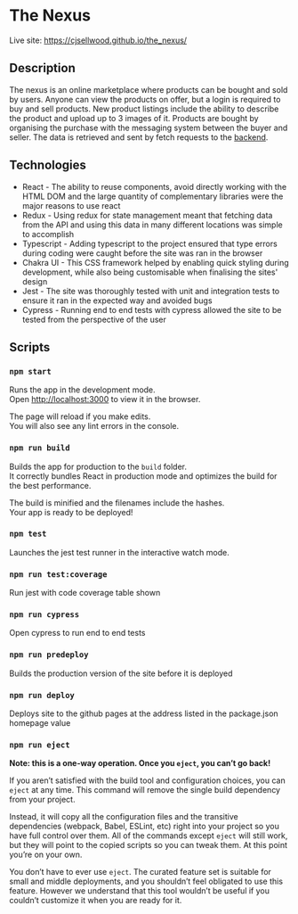 # The Nexus

Live site: https://cjsellwood.github.io/the_nexus/

## Description

The nexus is an online marketplace where products can be bought and sold by users. Anyone can view the products on offer, but a login is required to buy and sell products. New product listings include the ability to describe the product and upload up to 3 images of it. Products are bought by organising the purchase with the messaging system between the buyer and seller. The data is retrieved and sent by fetch requests to the [backend](https://github.com/cjsellwood/the_nexus_api).

## Technologies

- React - The ability to reuse components, avoid directly working with the HTML DOM and the large quantity of complementary libraries were the major reasons to use react
- Redux - Using redux for state management meant that fetching data from the API and using this data in many different locations was simple to accomplish
- Typescript - Adding typescript to the project ensured that type errors during coding were caught before the site was ran in the browser
- Chakra UI - This CSS framework helped by enabling quick styling during development, while also being customisable when finalising the sites' design
- Jest - The site was thoroughly tested with unit and integration tests to ensure it ran in the expected way and avoided bugs
- Cypress - Running end to end tests with cypress allowed the site to be tested from the perspective of the user

## Scripts

### `npm start`

Runs the app in the development mode.\
Open [http://localhost:3000](http://localhost:3000) to view it in the browser.

The page will reload if you make edits.\
You will also see any lint errors in the console.

### `npm run build`

Builds the app for production to the `build` folder.\
It correctly bundles React in production mode and optimizes the build for the best performance.

The build is minified and the filenames include the hashes.\
Your app is ready to be deployed!

### `npm test`

Launches the jest test runner in the interactive watch mode.

### `npm run test:coverage`

Run jest with code coverage table shown

### `npm run cypress`

Open cypress to run end to end tests

### `npm run predeploy`

Builds the production version of the site before it is deployed

### `npm run deploy`

Deploys site to the github pages at the address listed in the package.json homepage value

### `npm run eject`

**Note: this is a one-way operation. Once you `eject`, you can’t go back!**

If you aren’t satisfied with the build tool and configuration choices, you can `eject` at any time. This command will remove the single build dependency from your project.

Instead, it will copy all the configuration files and the transitive dependencies (webpack, Babel, ESLint, etc) right into your project so you have full control over them. All of the commands except `eject` will still work, but they will point to the copied scripts so you can tweak them. At this point you’re on your own.

You don’t have to ever use `eject`. The curated feature set is suitable for small and middle deployments, and you shouldn’t feel obligated to use this feature. However we understand that this tool wouldn’t be useful if you couldn’t customize it when you are ready for it.
